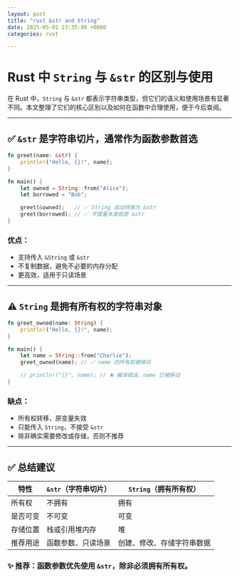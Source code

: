 ```yaml
---
layout: post
title: "rust &str and String"
date: 2025-05-01 23:35:00 +0800
categories: rust 

---
```



# Rust 中 `String` 与 `&str` 的区别与使用

在 Rust 中，`String` 与 `&str` 都表示字符串类型，但它们的语义和使用场景有显著不同。本文整理了它们的核心区别以及如何在函数中合理使用，便于今后查阅。

---

## ✅ `&str` 是字符串切片，通常作为函数参数首选

```rust
fn greet(name: &str) {
    println!("Hello, {}!", name);
}

fn main() {
    let owned = String::from("Alice");
    let borrowed = "Bob";

    greet(&owned);   // ✅ String 自动转换为 &str
    greet(borrowed); // ✅ 字面量本身就是 &str
}
```

### 优点：
- 支持传入 `&String` 或 `&str`
- 不复制数据，避免不必要的内存分配
- 更高效，适用于只读场景

---

## ⚠️ `String` 是拥有所有权的字符串对象

```rust
fn greet_owned(name: String) {
    println!("Hello, {}!", name);
}

fn main() {
    let name = String::from("Charlie");
    greet_owned(name); // ✅ name 的所有权被移动

    // println!("{}", name); // ❌ 编译错误，name 已被移动
}
```

### 缺点：
- 所有权转移，原变量失效
- 只能传入 `String`，不接受 `&str`
- 除非确实需要修改或存储，否则不推荐

---

## ✅ 总结建议

| 特性         | `&str`（字符串切片）          | `String`（拥有所有权）        |
|--------------|-------------------------------|-------------------------------|
| 所有权       | 不拥有                        | 拥有                          |
| 是否可变     | 不可变                        | 可变                          |
| 存储位置     | 栈或引用堆内存                 | 堆                            |
| 推荐用途     | 函数参数、只读场景             | 创建、修改、存储字符串数据    |

### ✨ 推荐：**函数参数优先使用 `&str`，除非必须拥有所有权。**





